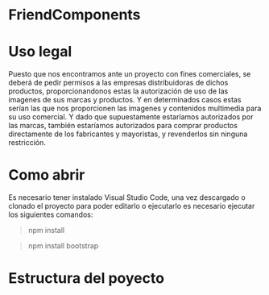 # FriendComponents
 






# Uso legal
Puesto que nos encontramos ante un proyecto con fines comerciales, se deberá de pedir permisos a las empresas distribuidoras de dichos productos,
proporcionandonos estas la autorización de uso de las imagenes de sus marcas y productos. Y en determinados casos estas serían las que nos proporcionen las imagenes y
contenidos multimedia para su uso comercial. Y dado que supuestamente estaríamos autorizados por las marcas, también estaríamos autorizados para comprar productos directamente
de los fabricantes y mayoristas, y revenderlos sin ninguna restricción. 

# Como abrir
Es necesario tener instalado Visual Studio Code, una vez descargado o clonado el proyecto para poder editarlo o ejecutarlo es necesario ejecutar los siguientes comandos:
>npm install

>npm install bootstrap

# Estructura del poyecto
